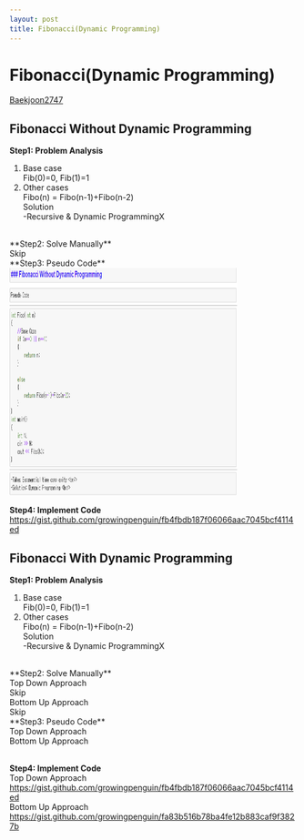 ```yaml
---
layout: post
title: Fibonacci(Dynamic Programming)
---
```


# Fibonacci(Dynamic Programming) # 
[Baekjoon2747](https://www.acmicpc.net/problem/2747)

## Fibonacci Without Dynamic Programming
**Step1: Problem Analysis**<br/>
1. Base case<br/>
Fib(0)=0, Fib(1)=1<br/>
2. Other cases <br/>
Fibo(n) = Fibo(n-1)+Fibo(n-2) <br/>
Solution<br/>
-Recursive & Dynamic ProgrammingX<br/>
<br/>
**Step2: Solve Manually**<br/>
Skip <br/>
**Step3: Pseudo Code**<br/>
<img src="/_images/Baek2747_1.png" width="400" height="400"><br/>

**Step4: Implement Code** <br/> 
https://gist.github.com/growingpenguin/fb4fbdb187f06066aac7045bcf4114ed <br/>

## Fibonacci With Dynamic Programming
**Step1: Problem Analysis**<br/>
1. Base case<br/>
Fib(0)=0, Fib(1)=1<br/>
2. Other cases <br/>
Fibo(n) = Fibo(n-1)+Fibo(n-2) <br/>
Solution<br/>
-Recursive & Dynamic ProgrammingX<br/>
<br/>
**Step2: Solve Manually**<br/>
Top Down Approach<br/>
Skip <br/>
Bottom Up Approach<br/>
Skip <br/>
**Step3: Pseudo Code**<br/>
Top Down Approach<br/>
Bottom Up Approach<br/>
<br/>

**Step4: Implement Code** <br/> 
Top Down Approach<br/>
https://gist.github.com/growingpenguin/fb4fbdb187f06066aac7045bcf4114ed <br/>
Bottom Up Approach<br/>
https://gist.github.com/growingpenguin/fa83b516b78ba4fe12b883caf9f3827b <br/>
